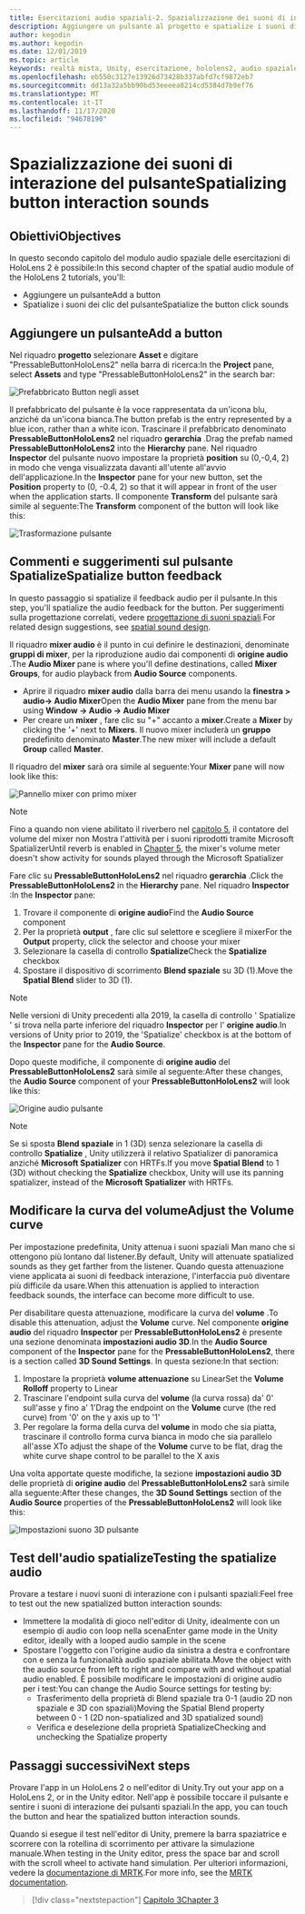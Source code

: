 ```yaml
---
title: Esercitazioni audio spaziali-2. Spazializzazione dei suoni di interazione del pulsante
description: Aggiungere un pulsante al progetto e spatialize i suoni di interazione dei pulsanti.
author: kegodin
ms.author: kegodin
ms.date: 12/01/2019
ms.topic: article
keywords: realtà mista, Unity, esercitazione, hololens2, audio spaziale, MRTK, Toolkit per realtà mista, UWP, Windows 10, HRTF, funzione di trasferimento correlato alla testa, riverbero, Microsoft Spatializer, prefabbricati, curva del volume
ms.openlocfilehash: eb550c3127e13926d73428b337abfd7cf9872eb7
ms.sourcegitcommit: dd13a32a5bb90bd53eeeea8214cd5384d7b9ef76
ms.translationtype: MT
ms.contentlocale: it-IT
ms.lasthandoff: 11/17/2020
ms.locfileid: "94678190"
---
```

# <a name="spatializing-button-interaction-sounds"></a><span data-ttu-id="e335d-105">Spazializzazione dei suoni di interazione del pulsante</span><span class="sxs-lookup"><span data-stu-id="e335d-105">Spatializing button interaction sounds</span></span>

## <a name="objectives"></a><span data-ttu-id="e335d-106">Obiettivi</span><span class="sxs-lookup"><span data-stu-id="e335d-106">Objectives</span></span>
<span data-ttu-id="e335d-107">In questo secondo capitolo del modulo audio spaziale delle esercitazioni di HoloLens 2 è possibile:</span><span class="sxs-lookup"><span data-stu-id="e335d-107">In this second chapter of the spatial audio module of the HoloLens 2 tutorials, you'll:</span></span>
* <span data-ttu-id="e335d-108">Aggiungere un pulsante</span><span class="sxs-lookup"><span data-stu-id="e335d-108">Add a button</span></span>
* <span data-ttu-id="e335d-109">Spatialize i suoni dei clic del pulsante</span><span class="sxs-lookup"><span data-stu-id="e335d-109">Spatialize the button click sounds</span></span>

## <a name="add-a-button"></a><span data-ttu-id="e335d-110">Aggiungere un pulsante</span><span class="sxs-lookup"><span data-stu-id="e335d-110">Add a button</span></span>
<span data-ttu-id="e335d-111">Nel riquadro **progetto** selezionare **Asset** e digitare "PressableButtonHoloLens2" nella barra di ricerca:</span><span class="sxs-lookup"><span data-stu-id="e335d-111">In the **Project** pane, select **Assets** and type "PressableButtonHoloLens2" in the search bar:</span></span>

![Prefabbricato Button negli asset](images/spatial-audio/button-prefab-in-assets.png)

<span data-ttu-id="e335d-113">Il prefabbricato del pulsante è la voce rappresentata da un'icona blu, anziché da un'icona bianca.</span><span class="sxs-lookup"><span data-stu-id="e335d-113">The button prefab is the entry represented by a blue icon, rather than a white icon.</span></span> <span data-ttu-id="e335d-114">Trascinare il prefabbricato denominato **PressableButtonHoloLens2** nel riquadro **gerarchia** .</span><span class="sxs-lookup"><span data-stu-id="e335d-114">Drag the prefab named **PressableButtonHoloLens2** into the **Hierarchy** pane.</span></span> <span data-ttu-id="e335d-115">Nel riquadro **Inspector** del pulsante nuovo impostare la proprietà **position** su (0,-0,4, 2) in modo che venga visualizzata davanti all'utente all'avvio dell'applicazione.</span><span class="sxs-lookup"><span data-stu-id="e335d-115">In the **Inspector** pane for your new button, set the **Position** property to (0, -0.4, 2) so that it will appear in front of the user when the application starts.</span></span> <span data-ttu-id="e335d-116">Il componente **Transform** del pulsante sarà simile al seguente:</span><span class="sxs-lookup"><span data-stu-id="e335d-116">The **Transform** component of the button will look like this:</span></span>

![Trasformazione pulsante](images/spatial-audio/button-transform.png)

## <a name="spatialize-button-feedback"></a><span data-ttu-id="e335d-118">Commenti e suggerimenti sul pulsante Spatialize</span><span class="sxs-lookup"><span data-stu-id="e335d-118">Spatialize button feedback</span></span>
<span data-ttu-id="e335d-119">In questo passaggio si spatialize il feedback audio per il pulsante.</span><span class="sxs-lookup"><span data-stu-id="e335d-119">In this step, you'll spatialize the audio feedback for the button.</span></span> <span data-ttu-id="e335d-120">Per suggerimenti sulla progettazione correlati, vedere [progettazione di suoni spaziali](../../../design/spatial-sound-design.md).</span><span class="sxs-lookup"><span data-stu-id="e335d-120">For related design suggestions, see [spatial sound design](../../../design/spatial-sound-design.md).</span></span> 

<span data-ttu-id="e335d-121">Il riquadro **mixer audio** è il punto in cui definire le destinazioni, denominate **gruppi di mixer**, per la riproduzione audio dai componenti di **origine audio** .</span><span class="sxs-lookup"><span data-stu-id="e335d-121">The **Audio Mixer** pane is where you'll define destinations, called **Mixer Groups**, for audio playback from **Audio Source** components.</span></span> 
* <span data-ttu-id="e335d-122">Aprire il riquadro **mixer audio** dalla barra dei menu usando la **finestra > audio-> Audio Mixer**</span><span class="sxs-lookup"><span data-stu-id="e335d-122">Open the **Audio Mixer** pane from the menu bar using **Window -> Audio -> Audio Mixer**</span></span>
* <span data-ttu-id="e335d-123">Per creare un **mixer** , fare clic su "+" accanto a **mixer**.</span><span class="sxs-lookup"><span data-stu-id="e335d-123">Create a **Mixer** by clicking the '+' next to **Mixers**.</span></span> <span data-ttu-id="e335d-124">Il nuovo mixer includerà un **gruppo** predefinito denominato **Master**.</span><span class="sxs-lookup"><span data-stu-id="e335d-124">The new mixer will include a default **Group** called **Master**.</span></span>

<span data-ttu-id="e335d-125">Il riquadro del **mixer** sarà ora simile al seguente:</span><span class="sxs-lookup"><span data-stu-id="e335d-125">Your **Mixer** pane will now look like this:</span></span>

![Pannello mixer con primo mixer](images/spatial-audio/mixer-panel-with-first-mixer.png)

> [!NOTE]
> <span data-ttu-id="e335d-127">Fino a quando non viene abilitato il riverbero nel [capitolo 5](unity-spatial-audio-ch5.md), il contatore del volume del mixer non Mostra l'attività per i suoni riprodotti tramite Microsoft Spatializer</span><span class="sxs-lookup"><span data-stu-id="e335d-127">Until reverb is enabled in [Chapter 5](unity-spatial-audio-ch5.md), the mixer's volume meter doesn't show activity for sounds played through the Microsoft Spatializer</span></span>

<span data-ttu-id="e335d-128">Fare clic su **PressableButtonHoloLens2** nel riquadro **gerarchia** .</span><span class="sxs-lookup"><span data-stu-id="e335d-128">Click the **PressableButtonHoloLens2** in the **Hierarchy** pane.</span></span> <span data-ttu-id="e335d-129">Nel riquadro **Inspector** :</span><span class="sxs-lookup"><span data-stu-id="e335d-129">In the **Inspector** pane:</span></span>
1. <span data-ttu-id="e335d-130">Trovare il componente di **origine audio**</span><span class="sxs-lookup"><span data-stu-id="e335d-130">Find the **Audio Source** component</span></span>
2. <span data-ttu-id="e335d-131">Per la proprietà **output** , fare clic sul selettore e scegliere il mixer</span><span class="sxs-lookup"><span data-stu-id="e335d-131">For the **Output** property, click the selector and choose your mixer</span></span>
3. <span data-ttu-id="e335d-132">Selezionare la casella di controllo **Spatialize**</span><span class="sxs-lookup"><span data-stu-id="e335d-132">Check the **Spatialize** checkbox</span></span>
4. <span data-ttu-id="e335d-133">Spostare il dispositivo di scorrimento **Blend spaziale** su 3D (1).</span><span class="sxs-lookup"><span data-stu-id="e335d-133">Move the **Spatial Blend** slider to 3D (1).</span></span>

> [!NOTE]
> <span data-ttu-id="e335d-134">Nelle versioni di Unity precedenti alla 2019, la casella di controllo ' Spatialize ' si trova nella parte inferiore del riquadro **Inspector** per l' **origine audio**.</span><span class="sxs-lookup"><span data-stu-id="e335d-134">In versions of Unity prior to 2019, the 'Spatialize' checkbox is at the bottom of the **Inspector** pane for the **Audio Source**.</span></span>

<span data-ttu-id="e335d-135">Dopo queste modifiche, il componente di **origine audio** del **PressableButtonHoloLens2** sarà simile al seguente:</span><span class="sxs-lookup"><span data-stu-id="e335d-135">After these changes, the **Audio Source** component of your **PressableButtonHoloLens2** will look like this:</span></span>

![Origine audio pulsante](images/spatial-audio/button-audio-source.png)

> [!NOTE]
> <span data-ttu-id="e335d-137">Se si sposta **Blend spaziale** in 1 (3D) senza selezionare la casella di controllo **Spatialize** , Unity utilizzerà il relativo Spatializer di panoramica anziché **Microsoft Spatializer** con HRTFs.</span><span class="sxs-lookup"><span data-stu-id="e335d-137">If you move **Spatial Blend** to 1 (3D) without checking the **Spatialize** checkbox, Unity will use its panning spatializer, instead of the **Microsoft Spatializer** with HRTFs.</span></span>

## <a name="adjust-the-volume-curve"></a><span data-ttu-id="e335d-138">Modificare la curva del volume</span><span class="sxs-lookup"><span data-stu-id="e335d-138">Adjust the Volume curve</span></span>
<span data-ttu-id="e335d-139">Per impostazione predefinita, Unity attenua i suoni spaziali Man mano che si ottengono più lontano dal listener.</span><span class="sxs-lookup"><span data-stu-id="e335d-139">By default, Unity will attenuate spatialized sounds as they get farther from the listener.</span></span> <span data-ttu-id="e335d-140">Quando questa attenuazione viene applicata ai suoni di feedback interazione, l'interfaccia può diventare più difficile da usare.</span><span class="sxs-lookup"><span data-stu-id="e335d-140">When this attenuation is applied to interaction feedback sounds, the interface can become more difficult to use.</span></span>

<span data-ttu-id="e335d-141">Per disabilitare questa attenuazione, modificare la curva del **volume** .</span><span class="sxs-lookup"><span data-stu-id="e335d-141">To disable this attenuation, adjust the **Volume** curve.</span></span> <span data-ttu-id="e335d-142">Nel componente **origine audio** del riquadro **Inspector** per **PressableButtonHoloLens2** è presente una sezione denominata **impostazioni audio 3D**.</span><span class="sxs-lookup"><span data-stu-id="e335d-142">In the **Audio Source** component of the **Inspector** pane for the **PressableButtonHoloLens2**, there is a section called **3D Sound Settings**.</span></span> <span data-ttu-id="e335d-143">In questa sezione:</span><span class="sxs-lookup"><span data-stu-id="e335d-143">In that section:</span></span>
1. <span data-ttu-id="e335d-144">Impostare la proprietà **volume attenuazione** su Linear</span><span class="sxs-lookup"><span data-stu-id="e335d-144">Set the **Volume Rolloff** property to Linear</span></span>
2. <span data-ttu-id="e335d-145">Trascinare l'endpoint sulla curva del **volume** (la curva rossa) da' 0' sull'asse y fino a' 1'</span><span class="sxs-lookup"><span data-stu-id="e335d-145">Drag the endpoint on the **Volume** curve (the red curve) from '0' on the y axis up to '1'</span></span>
3. <span data-ttu-id="e335d-146">Per regolare la forma della curva del **volume** in modo che sia piatta, trascinare il controllo forma curva bianca in modo che sia parallelo all'asse X</span><span class="sxs-lookup"><span data-stu-id="e335d-146">To adjust the shape of the **Volume** curve to be flat, drag the white curve shape control to be parallel to the X axis</span></span>

<span data-ttu-id="e335d-147">Una volta apportate queste modifiche, la sezione **impostazioni audio 3D** delle proprietà di **origine audio** del **PressableButtonHoloLens2** sarà simile alla seguente:</span><span class="sxs-lookup"><span data-stu-id="e335d-147">After these changes, the **3D Sound Settings** section of the **Audio Source** properties of the **PressableButtonHoloLens2** will look like this:</span></span>

![Impostazioni suono 3D pulsante](images/spatial-audio/button-3d-sound-settings.png)

## <a name="testing-the-spatialize-audio"></a><span data-ttu-id="e335d-149">Test dell'audio spatialize</span><span class="sxs-lookup"><span data-stu-id="e335d-149">Testing the spatialize audio</span></span>

<span data-ttu-id="e335d-150">Provare a testare i nuovi suoni di interazione con i pulsanti spaziali:</span><span class="sxs-lookup"><span data-stu-id="e335d-150">Feel free to test out the new spatialized button interaction sounds:</span></span>

* <span data-ttu-id="e335d-151">Immettere la modalità di gioco nell'editor di Unity, idealmente con un esempio di audio con loop nella scena</span><span class="sxs-lookup"><span data-stu-id="e335d-151">Enter game mode in the Unity editor, ideally with a looped audio sample in the scene</span></span>
* <span data-ttu-id="e335d-152">Spostare l'oggetto con l'origine audio da sinistra a destra e confrontare con e senza la funzionalità audio spaziale abilitata.</span><span class="sxs-lookup"><span data-stu-id="e335d-152">Move the object with the audio source from left to right and compare with and without spatial audio enabled.</span></span> <span data-ttu-id="e335d-153">È possibile modificare le impostazioni di origine audio per i test:</span><span class="sxs-lookup"><span data-stu-id="e335d-153">You can change the Audio Source settings for testing by:</span></span>
    * <span data-ttu-id="e335d-154">Trasferimento della proprietà di Blend spaziale tra 0-1 (audio 2D non spaziale e 3D con spaziali)</span><span class="sxs-lookup"><span data-stu-id="e335d-154">Moving the Spatial Blend property between 0 - 1 (2D non-spatialized and 3D spatialized sound)</span></span>
    * <span data-ttu-id="e335d-155">Verifica e deselezione della proprietà Spatialize</span><span class="sxs-lookup"><span data-stu-id="e335d-155">Checking and unchecking the Spatialize property</span></span>

## <a name="next-steps"></a><span data-ttu-id="e335d-156">Passaggi successivi</span><span class="sxs-lookup"><span data-stu-id="e335d-156">Next steps</span></span>

<span data-ttu-id="e335d-157">Provare l'app in un HoloLens 2 o nell'editor di Unity.</span><span class="sxs-lookup"><span data-stu-id="e335d-157">Try out your app on a HoloLens 2, or in the Unity editor.</span></span> <span data-ttu-id="e335d-158">Nell'app è possibile toccare il pulsante e sentire i suoni di interazione dei pulsanti spaziali.</span><span class="sxs-lookup"><span data-stu-id="e335d-158">In the app, you can touch the button and hear the spatialized button interaction sounds.</span></span>

<span data-ttu-id="e335d-159">Quando si esegue il test nell'editor di Unity, premere la barra spaziatrice e scorrere con la rotellina di scorrimento per attivare la simulazione manuale.</span><span class="sxs-lookup"><span data-stu-id="e335d-159">When testing in the Unity editor, press the space bar and scroll with the scroll wheel to activate hand simulation.</span></span> <span data-ttu-id="e335d-160">Per ulteriori informazioni, vedere la [documentazione di MRTK](https://microsoft.github.io/MixedRealityToolkit-Unity/Documentation/GettingStartedWithTheMRTK.html#using-the-in-editor-hand-input-simulation-to-test-a-scene).</span><span class="sxs-lookup"><span data-stu-id="e335d-160">For more info, see the [MRTK documentation](https://microsoft.github.io/MixedRealityToolkit-Unity/Documentation/GettingStartedWithTheMRTK.html#using-the-in-editor-hand-input-simulation-to-test-a-scene).</span></span>

> [!div class="nextstepaction"]
> [<span data-ttu-id="e335d-161">Capitolo 3</span><span class="sxs-lookup"><span data-stu-id="e335d-161">Chapter 3</span></span>](unity-spatial-audio-ch3.md)

